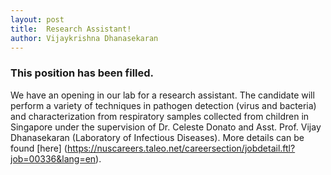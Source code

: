 ```yaml
---
layout: post
title:  Research Assistant!
author: Vijaykrishna Dhanasekaran
---
```

### This position has been filled.

We have an opening in our lab for a research assistant. The candidate will perform a variety of techniques in pathogen detection (virus and bacteria) and characterization from respiratory samples collected from children in Singapore under the supervision of Dr. Celeste Donato and Asst. Prof. Vijay Dhanasekaran (Laboratory of Infectious Diseases). More details can be found [here] (https://nuscareers.taleo.net/careersection/jobdetail.ftl?job=00336&lang=en).
